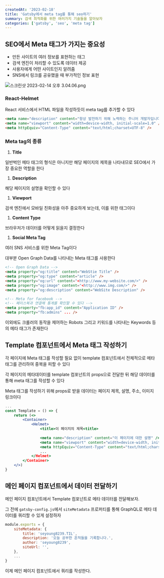 ```yaml
---
createdAt: '2023-02-18'
title: 'Gatsby에서 meta tag를 통해 seo하기'
summary: 검색 최적화를 위한 여러가지 기술들을 알아보자
categories: ['gatsby', 'seo', 'meta tag']
---
```

## SEO에서 Meta 태그가 가지는 중요성

- 만든 사이트의 여러 정보를 표현하는 태그
- 검색 엔진이 처리할 수 있도록 데이터 제공
- 사용자에게 어떤 사이트인지 알려줌
- SNS에서 링크를 공유했을 때 부가적인 정보 표현

![스크린샷 2023-02-14 오후 3.04.06.png](https://s3-us-west-2.amazonaws.com/secure.notion-static.com/d94761a9-4d82-4021-9e0a-2774ac86e288/%E1%84%89%E1%85%B3%E1%84%8F%E1%85%B3%E1%84%85%E1%85%B5%E1%86%AB%E1%84%89%E1%85%A3%E1%86%BA_2023-02-14_%E1%84%8B%E1%85%A9%E1%84%92%E1%85%AE_3.04.06.png)

### React-Helmet

React 서비스에서 HTML 파일을 작성하듯이 meta tag를 추가할 수 있다

```html
<meta name="description" content="항상 발전하기 위해 노력하는 주니어 개발자입니다." />
<meta name="viewport" content="width=device-width, initial-scale=1.0" />
<meta httpEquiv="Content-Type" content="text/html;charset=UTF-8" />
```

### Meta tag의 종류

1. **Title**

일반벅인 메타 태그의 형식은 아니지만 해당 페이지의 제목을 나타내므로 SEO에서 가장 중요한 역할을 한다

1. **Description**

해당 페이지의 설명을 확인할 수 있다

1. **Viewport**

검색 엔진에서 모바일 친화성을 아주 중요하게 보는데, 이를 위한 태그이다

1. **Content Type**

브라우저가 데이터를 어떻게 읽을지 결정한다

1. **Social Meta Tag**

여러 SNS 서비스를 위한 Meta Tag이다

대부분 Open Graph Data를 나타내는 Meta 태그를 사용한다

```html
<!-- Open Graph Data -->
<meta property="og:title" content="WebStie Title" />
<meta property="og:type" content="article" />
<meta property="og:url" content="<http://www.my-website.com/>" />
<meta property="og:image" content="<http://www.img.com/>" />
<meta property="og:description" content="WebSite Description" />

<!-- Meta for facebook -->
<!-- 페이스북과 연결해 통계를 확인할 수 있다 -->
<meta property="fb:app_id" content="Application ID" />
<meta property="fb:admins" ... />
```

이외에도 크롤러의 동작을 제어하는 Robots 그리고 키워드를 나타내는 Keywords 등의 메타 태그가 존재한다

## Template 컴포넌트에서 Meta 태그 작성하기

각 페이지에 Meta 태그를 작성할 필요 없이 template 컴포넌트에서 전체적으로 메타 태그를 관리하여 중복을 피할 수 있다

각 페이지의 메타데이터를 template 컴포넌트의 props으로 전달한 뒤 해당 데이터를 통해 meta 태그를 작성할 수 있다

Meta 태그를 작성하기 위해 props로 받을 데이터는 페이지 제목, 설명, 주소, 이미지 링크이다

```jsx
...
const Template = () => {
	return (<>
		<Container>
			<Helmet>
				<title>이 페이지의 제목<title>
				
				<meta name="description" content="이 페이지에 대한 설명" />
				<meta name="viewport" content="width=device-width, initial-scale=1.0" />
				<meta httpEquiv="Content-Type" content="text/html;charset=UTF-8" />
				...
			</Helmet>
		</Container>
	</>)
}
```

## 메인 페이지 컴포넌트에서 데이터 전달하기

메인 페이지 컴포넌트에서 Template 컴포넌트로 메타 데이터를 전달해보자.

그 전에 `gatsby-config.js`에서 `siteMetadata` 프로퍼티를 통해 GraphQL로 메타 데이터를 쿼리할 수 있게 설정하자

```jsx
module.exports = {
	siteMetadata: {
		title: 'seyoung8239.TIL',
		description: '오늘 공부한 흔적들을 기록합니다.',
		author: 'seyoung8239',
		siteUrl: '',
	},
	...
}
```

이제 메인 페이지 컴포넌트에서 쿼리를 작성한다.
